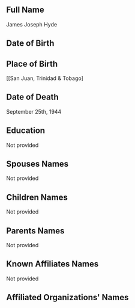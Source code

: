## Full Name
James Joseph Hyde

## Date of Birth


## Place of Birth
[[San Juan, Trinidad & Tobago]

## Date of Death
September 25th, 1944

## Education
Not provided

## Spouses Names
Not provided

## Children Names
Not provided

## Parents Names
Not provided

## Known Affiliates Names
Not provided

## Affiliated Organizations' Names
